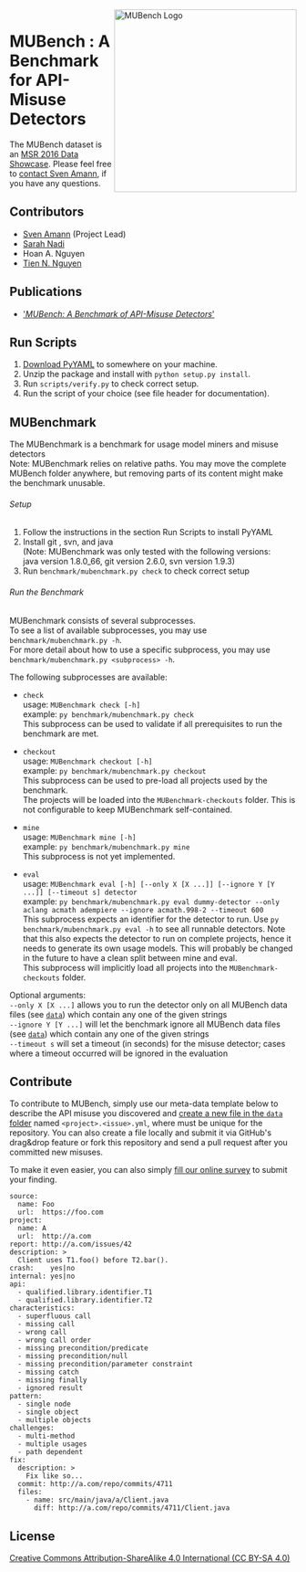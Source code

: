 <img align="right" width="320" height="320" alt="MUBench Logo" src="https://raw.githubusercontent.com/stg-tud/MUBench/master/meta/logo.png" />

# MUBench : A Benchmark for API-Misuse Detectors

The MUBench dataset is an [MSR 2016 Data Showcase](http://2016.msrconf.org/#/data). Please feel free to [contact Sven Amann](http://www.stg.tu-darmstadt.de/staff/sven_amann), if you have any questions.

## Contributors

* [Sven Amann](http://www.stg.tu-darmstadt.de/staff/sven_amann) (Project Lead)
* [Sarah Nadi](http://www.sarahnadi.org/)
* Hoan A. Nguyen
* [Tien N. Nguyen](http://home.eng.iastate.edu/~tien/)

## Publications

* ['*MUBench: A Benchmark of API-Misuse Detectors*'](http://sven-amann.de/publications/#ANNNM16)

## Run Scripts

1. [Download PyYAML](http://pyyaml.org/wiki/PyYAML) to somewhere on your machine.
2. Unzip the package and install with `python setup.py install`.
3. Run `scripts/verify.py` to check correct setup.
4. Run the script of your choice (see file header for documentation).

## MUBenchmark

The MUBenchmark is a benchmark for usage model miners and misuse detectors  
Note: MUBenchmark relies on relative paths. You may move the complete MUBench folder anywhere, but removing parts of its content might make the benchmark unusable.  

###### Setup
1. Follow the instructions in the section Run Scripts to install PyYAML  
2. Install git , svn, and java  
   (Note: MUBenchmark was only tested with the following versions:  
          java version 1.8.0_66, git version 2.6.0, svn version 1.9.3)  
3. Run `benchmark/mubenchmark.py check` to check correct setup  

###### Run the Benchmark
MUBenchmark consists of several subprocesses.  
To see a list of available subprocesses, you may use `benchmark/mubenchmark.py -h`.  
For more detail about how to use a specific subprocess, you may use `benchmark/mubenchmark.py <subprocess> -h`.

The following subprocesses are available:
* `check`  
usage: `MUBenchmark check [-h]`  
example: `py benchmark/mubenchmark.py check`  
This subprocess can be used to validate if all prerequisites to run the benchmark are met.  

* `checkout`  
usage: `MUBenchmark checkout [-h]`  
example: `py benchmark/mubenchmark.py checkout`  
This subprocess can be used to pre-load all projects used by the benchmark.  
The projects will be loaded into the `MUBenchmark-checkouts` folder. This is not configurable to keep MUBenchmark self-contained.  

* `mine`  
usage: `MUBenchmark mine [-h]`  
example: `py benchmark/mubenchmark.py mine`  
This subprocess is not yet implemented.  

* `eval`  
usage: `MUBenchmark eval [-h] [--only X [X ...]] [--ignore Y [Y ...]] [--timeout s] detector`  
example: `py benchmark/mubenchmark.py eval dummy-detector --only aclang acmath adempiere --ignore acmath.998-2 --timeout 600`  
This subprocess expects an identifier for the detector to run. Use `py benchmark/mubenchmark.py eval -h` to see all runnable detectors.
Note that this also expects the detector to run on complete projects, hence it needs to generate its own usage models. This will probably be changed in the future to have a clean split between mine and eval.  
This subprocess will implicitly load all projects into the `MUBenchmark-checkouts` folder.  

Optional arguments:  
`--only X [X ...]`	allows you to run the detector only on all MUBench data files (see [`data`](https://github.com/stg-tud/MUBench/tree/master/data)) which contain any one of the given strings  
`--ignore Y [Y ...]`	will let the benchmark ignore all MUBench data files (see [`data`](https://github.com/stg-tud/MUBench/tree/master/data)) which contain any one of the given strings  
`--timeout s`			will set a timeout (in seconds) for the misuse detector; cases where a timeout occurred will be ignored in the evaluation  


## Contribute

To contribute to MUBench, simply use our meta-data template below to describe the API misuse you discovered and [create a new file in the `data` folder](https://github.com/stg-tud/MUBench/new/master/data) named `<project>.<issue>.yml`, where <project> must be unique for the repository. You can also create a file locally and submit it via GitHub's drag&drop feature or fork this repository and send a pull request after you committed new misuses.

To make it even easier, you can also simply [fill our online survey](http://goo.gl/forms/3hua7LOFVJ) to submit your finding.

```
source:
  name: Foo
  url:  https://foo.com
project:
  name: A
  url:  http://a.com
report: http://a.com/issues/42
description: >
  Client uses T1.foo() before T2.bar().
crash:    yes|no
internal: yes|no
api:
  - qualified.library.identifier.T1
  - qualified.library.identifier.T2
characteristics:
  - superfluous call
  - missing call
  - wrong call
  - wrong call order
  - missing precondition/predicate
  - missing precondition/null
  - missing precondition/parameter constraint
  - missing catch
  - missing finally
  - ignored result
pattern:
  - single node
  - single object
  - multiple objects
challenges:
  - multi-method
  - multiple usages
  - path dependent
fix:
  description: >
    Fix like so...
  commit: http://a.com/repo/commits/4711
  files:
    - name: src/main/java/a/Client.java
      diff: http://a.com/repo/commits/4711/Client.java
```

## License

[Creative Commons Attribution-ShareAlike 4.0 International (CC BY-SA 4.0)](https://creativecommons.org/licenses/by-sa/4.0/)
